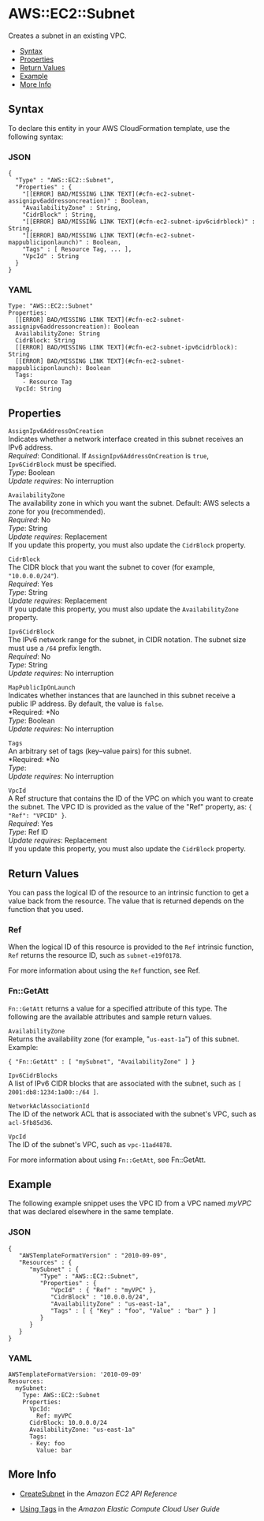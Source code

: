 # AWS::EC2::Subnet<a name="aws-resource-ec2-subnet"></a>

Creates a subnet in an existing VPC\.


+ [Syntax](#aws-resource-ec2-subnet-syntax)
+ [Properties](#aws-resource-ec2-subnet-properties)
+ [Return Values](#aws-resource-ec2-subnet-returnvalues)
+ [Example](#aws-resource-ec2-subnet-examples)
+ [More Info](#w3ab2c21c10d443c15)

## Syntax<a name="aws-resource-ec2-subnet-syntax"></a>

To declare this entity in your AWS CloudFormation template, use the following syntax:

### JSON<a name="aws-resource-ec2-subnet-syntax.json"></a>

```
{
  "Type" : "AWS::EC2::Subnet",
  "Properties" : {
    "[[ERROR] BAD/MISSING LINK TEXT](#cfn-ec2-subnet-assignipv6addressoncreation)" : Boolean,
    "AvailabilityZone" : String,
    "CidrBlock" : String,
    "[[ERROR] BAD/MISSING LINK TEXT](#cfn-ec2-subnet-ipv6cidrblock)" : String,
    "[[ERROR] BAD/MISSING LINK TEXT](#cfn-ec2-subnet-mappubliciponlaunch)" : Boolean,
    "Tags" : [ Resource Tag, ... ],
    "VpcId" : String
  }
}
```

### YAML<a name="aws-resource-ec2-subnet-syntax.yaml"></a>

```
Type: "AWS::EC2::Subnet"
Properties:
  [[ERROR] BAD/MISSING LINK TEXT](#cfn-ec2-subnet-assignipv6addressoncreation): Boolean
  AvailabilityZone: String
  CidrBlock: String
  [[ERROR] BAD/MISSING LINK TEXT](#cfn-ec2-subnet-ipv6cidrblock): String
  [[ERROR] BAD/MISSING LINK TEXT](#cfn-ec2-subnet-mappubliciponlaunch): Boolean
  Tags:
    - Resource Tag
  VpcId: String
```

## Properties<a name="aws-resource-ec2-subnet-properties"></a>

`AssignIpv6AddressOnCreation`  
Indicates whether a network interface created in this subnet receives an IPv6 address\.  
*Required*: Conditional\. If `AssignIpv6AddressOnCreation` is `true`, `Ipv6CidrBlock` must be specified\.  
*Type*: Boolean  
*Update requires*: No interruption

`AvailabilityZone`  
The availability zone in which you want the subnet\. Default: AWS selects a zone for you \(recommended\)\.  
*Required*: No  
*Type*: String  
 *Update requires*: Replacement   
If you update this property, you must also update the `CidrBlock` property\.

`CidrBlock`  
The CIDR block that you want the subnet to cover \(for example, `"10.0.0.0/24"`\)\.  
*Required*: Yes  
*Type*: String  
 *Update requires*: Replacement   
If you update this property, you must also update the `AvailabilityZone` property\.

`Ipv6CidrBlock`  
The IPv6 network range for the subnet, in CIDR notation\. The subnet size must use a `/64` prefix length\.  
*Required*: No  
*Type*: String  
*Update requires*: No interruption

`MapPublicIpOnLaunch`  
Indicates whether instances that are launched in this subnet receive a public IP address\. By default, the value is `false`\.  
*Required: *No  
*Type*: Boolean  
*Update requires*: No interruption

`Tags`  
An arbitrary set of tags \(key–value pairs\) for this subnet\.  
*Required: *No  
*Type*:   
*Update requires*: No interruption

`VpcId`  
A Ref structure that contains the ID of the VPC on which you want to create the subnet\. The VPC ID is provided as the value of the "Ref" property, as: `{ "Ref": "VPCID" }`\.  
*Required*: Yes  
*Type*: Ref ID  
 *Update requires*: Replacement   
If you update this property, you must also update the `CidrBlock` property\.

## Return Values<a name="aws-resource-ec2-subnet-returnvalues"></a>

You can pass the logical ID of the resource to an intrinsic function to get a value back from the resource\. The value that is returned depends on the function that you used\.

### Ref<a name="aws-resource-ec2-subnet-ref"></a>

When the logical ID of this resource is provided to the `Ref` intrinsic function, `Ref` returns the resource ID, such as `subnet-e19f0178`\.

For more information about using the `Ref` function, see Ref\.

### Fn::GetAtt<a name="aws-resource-ec2-subnet-getatt"></a>

`Fn::GetAtt` returns a value for a specified attribute of this type\. The following are the available attributes and sample return values\.

`AvailabilityZone`  
Returns the availability zone \(for example, "`us-east-1a`"\) of this subnet\.  
Example:  

```
{ "Fn::GetAtt" : [ "mySubnet", "AvailabilityZone" ] } 
```

`Ipv6CidrBlocks`  
A list of IPv6 CIDR blocks that are associated with the subnet, such as `[ 2001:db8:1234:1a00::/64 ]`\.

`NetworkAclAssociationId`  
The ID of the network ACL that is associated with the subnet's VPC, such as `acl-5fb85d36`\.

`VpcId`  
The ID of the subnet's VPC, such as `vpc-11ad4878`\.

For more information about using `Fn::GetAtt`, see Fn::GetAtt\.

## Example<a name="aws-resource-ec2-subnet-examples"></a>

The following example snippet uses the VPC ID from a VPC named *myVPC* that was declared elsewhere in the same template\.

### JSON<a name="aws-resource-ec2-subnet-example-1.json"></a>

```
{
   "AWSTemplateFormatVersion" : "2010-09-09",
   "Resources" : {
      "mySubnet" : {
         "Type" : "AWS::EC2::Subnet",
         "Properties" : {
            "VpcId" : { "Ref" : "myVPC" },
            "CidrBlock" : "10.0.0.0/24",
            "AvailabilityZone" : "us-east-1a",
            "Tags" : [ { "Key" : "foo", "Value" : "bar" } ]
         }
      }
   }
}
```

### YAML<a name="aws-resource-ec2-subnet-example-1.yaml"></a>

```
AWSTemplateFormatVersion: '2010-09-09'
Resources:
  mySubnet:
    Type: AWS::EC2::Subnet
    Properties:
      VpcId:
        Ref: myVPC
      CidrBlock: 10.0.0.0/24
      AvailabilityZone: "us-east-1a"
      Tags:
      - Key: foo
        Value: bar
```

## More Info<a name="w3ab2c21c10d443c15"></a>

+ [CreateSubnet](http://docs.aws.amazon.com/AWSEC2/latest/APIReference/ApiReference-query-CreateSubnet.html) in the *Amazon EC2 API Reference*

+ [Using Tags](http://docs.aws.amazon.com/AWSEC2/latest/DeveloperGuide/Using_Tags.html) in the *Amazon Elastic Compute Cloud User Guide*